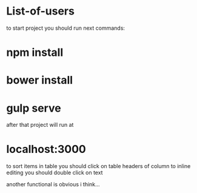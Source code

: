 # List-of-users

to start project you should run next commands:
# npm install
# bower install
# gulp serve

after that project will run at 
# localhost:3000

to sort items in table you should click on table headers of column
to inline editing you should double click on text

another functional is obvious i think...
